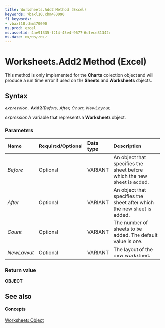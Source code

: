 ```yaml
---
title: Worksheets.Add2 Method (Excel)
keywords: vbaxl10.chm470090
f1_keywords:
- vbaxl10.chm470090
ms.prod: excel
ms.assetid: 4ae91335-f714-45e4-9677-6dfece31342e
ms.date: 06/08/2017
---
```



# Worksheets.Add2 Method (Excel)

This method is only implemented for the **Charts** collection object and will produce a run time error if used on the **Sheets** and **Worksheets** objects.


## Syntax

 _expression_ . **Add2**_(Before,_ _After,_ _Count,_ _NewLayout)_

 _expression_ A variable that represents a **Worksheets** object.


### Parameters



|**Name**|**Required/Optional**|**Data type**|**Description**|
|:-----|:-----|:-----|:-----|
| _Before_|Optional|VARIANT|An object that specifies the sheet before which the new sheet is added.|
| _After_|Optional|VARIANT|An object that specifies the sheet after which the new sheet is added.|
| _Count_|Optional|VARIANT|The number of sheets to be added. The default value is one.|
| _NewLayout_|Optional|VARIANT|The layout of the new worksheet.|

### Return value

 **OBJECT**


## See also


#### Concepts


[Worksheets Object](worksheets-object-excel.md)

